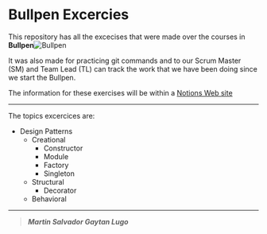 <!-- # titulos  - h1 -->
<!-- _text_ cursiva -->
<!-- **text** negrita -->
<!-- [Name_link](Link-url) link to another url -->
<!-- [Name_link](#Link-h1) links to a h1,h2 within a document -->
<!-- ![alt_name](image-url) image -->
<!-- --- <hr/> -->
<!-- 1. Text - sourced list -->
<!-- *. Text - not source list -->
<!-- tables -->
<!-- |head 1| head 2| -->
<!-- |---|---| -->
<!-- |data 1 | data 2| -->
<!-- `let` - remark the word as link -->
<!-- ```js bloque of code ``` important to point out the name of language-->


# Bullpen Excercies

This repository has all the excecises that were made over the courses in **Bullpen**![**Bullpen**](https://grbacademy.com/wp-content/uploads/2020/04/BullpenSlider.jpg)

It was also made for practicing git commands and to our Scrum Master (SM) and Team Lead (TL) can track the work that we have been doing since we start the Bullpen.

The information for these exercises will be within a [Notions Web site](https://www.notion.so/Improving-Bullpen-e4a4bb8bcd2942dbba55977b9c12df1b)

---
The topics excercices are:

* Design Patterns
    - Creational
        - Constructor
        - Module
        - Factory
        - Singleton    
    - Structural
        - Decorator
    - Behavioral


---

> _**Martin Salvador Gaytan Lugo**_
